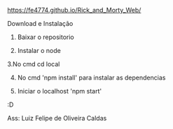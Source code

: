 
https://fe4774.github.io/Rick_and_Morty_Web/

Download e Instalação


1. Baixar o repositorio

2. Instalar o node

3.No cmd cd local

4. No cmd 'npm install' para instalar as dependencias

5. Iniciar o localhost 'npm start'

 :D

Ass: Luiz Felipe de Oliveira Caldas
